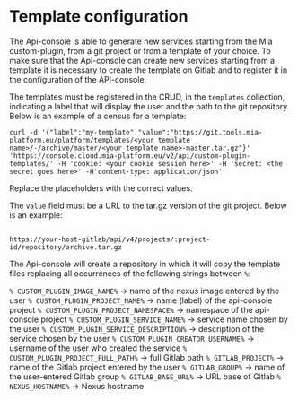 # Template configuration

The Api-console is able to generate new services starting from the Mia custom-plugin, from a git project or from a template of your choice.
To make sure that the Api-console can create new services starting from a template it is necessary to create the template on Gitlab and to register it in the configuration of the API-console.

The templates must be registered in the CRUD, in the `templates` collection, indicating a label that will display the user and the path to the git repository.
Below is an example of a census for a template:

```
curl -d '{"label":"my-template","value":"https://git.tools.mia-platform.eu/platform/templates/<your template name>/-/archive/master/<your template name>-master.tar.gz"}' 'https://console.cloud.mia-platform.eu/v2/api/custom-plugin-templates/' -H 'cookie: <your cookie session here>' -H 'secret: <the secret goes here>' -H'content-type: application/json'
```

Replace the placeholders with the correct values.

The `value` field must be a URL to the tar.gz version of the git project.
Below is an example:

```

https://your-host-gitlab/api/v4/projects/:project-id/repository/archive.tar.gz

```

The Api-console will create a repository in which it will copy the template files replacing all occurrences of the following strings between `%`:

`% CUSTOM_PLUGIN_IMAGE_NAME%` -> name of the nexus image entered by the user
`% CUSTOM_PLUGIN_PROJECT_NAME%` -> name (label) of the api-console project
`% CUSTOM_PLUGIN_PROJECT_NAMESPACE%` -> namespace of the api-console project
`% CUSTOM_PLUGIN_SERVICE_NAME%` -> service name chosen by the user
`% CUSTOM_PLUGIN_SERVICE_DESCRIPTION%` -> description of the service chosen by the user
`% CUSTOM_PLUGIN_CREATOR_USERNAME%` -> username of the user who created the service
`% CUSTOM_PLUGIN_PROJECT_FULL_PATH%` -> full Gitlab path
`% GITLAB_PROJECT%` -> name of the Gitlab project entered by the user
`% GITLAB_GROUP%` -> name of the user-entered Gitlab group
`% GITLAB_BASE_URL%` -> URL base of Gitlab
`% NEXUS_HOSTNAME%` -> Nexus hostname
